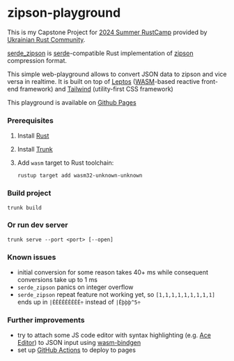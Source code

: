 # zipson-playground

This is my Capstone Project for [2024 Summer RustCamp](https://www.linkedin.com/posts/ukrainian-rust-community_we-are-excited-to-announce-the-enrollment-activity-7175432591154503680-fcdf?utm_source=share&utm_medium=member_desktop) provided by [Ukrainian Rust Community](https://www.linkedin.com/company/ukrainian-rust-community/).

[serde_zipson](https://github.com/zoryamba/serde_zipson) is [serde](https://serde.rs/)-compatible Rust implementation of [zipson](https://www.npmjs.com/package/zipson) compression format.

This simple web-playground allows to convert JSON data to zipson and vice versa in realtime. It is built on top of [Leptos](https://leptos.dev/) ([WASM](https://developer.mozilla.org/en-US/docs/WebAssembly)-based reactive front-end framework) and [Tailwind](https://tailwindcss.com/) (utility-first CSS framework)

This playground is available on [Github Pages](https://zoryamba.github.io/zipson-playground/)

### Prerequisites

1. Install [Rust](https://www.rust-lang.org/tools/install)

2. Install [Trunk](https://trunkrs.dev/#install)

3. Add `wasm` target to Rust toolchain: 
   ```
   rustup target add wasm32-unknown-unknown
   ```

### Build project
```
trunk build
```

### Or run dev server
```
trunk serve --port <port> [--open]
```

### Known issues

 - initial conversion for some reason takes 40+ ms while consequent conversions take up to 1 ms 
 - `serde_zipson` panics on integer overflow
 - `serde_zipson` repeat feature not working yet, so `[1,1,1,1,1,1,1,1,1]` ends up in `|ÊÊÊÊÊÊÊÊÊ÷` instead of `|Êþþþ^5÷`

### Further improvements

 - try to attach some JS code editor with syntax highlighting (e.g. [Ace Editor](https://ace.c9.io/)) to JSON input using [wasm-bindgen](https://book.leptos.dev/web_sys.html#using-js-libraries-with-wasm-bindgen)
 - set up [GitHub Actions](https://medium.com/@mpaternostro/how-to-deploy-pages-on-github-using-actions-a9281d03b345) to deploy to pages